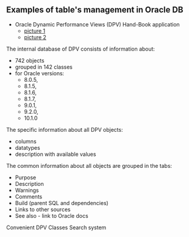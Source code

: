 Examples of table's management in Oracle DB
-------------------------------------------

* Oracle Dynamic Performance Views (DPV) Hand-Book application
  * [picture 1](as_par/picture_01.png)
  * [picture 2](as_par/picture_02.png)

The internal database of DPV consists of information about:
- 742 objects
- grouped in 142 classes
- for Oracle versions:
  - 8.0.5, 
  - 8.1.5, 
  - 8.1.6, 
  - 8.1.7, 
  - 9.0.1,
  - 9.2.0,
  - 10.1.0

The specific information about all DPV objects:
- columns
- datatypes
- description with available values

The common information about all objects are grouped in the tabs:
- Purpose
- Description
- Warnings
- Comments
- Build (parent SQL and dependencies)
- Links to other sources
- See also - link to Oracle docs

Convenient DPV Classes Search system  
